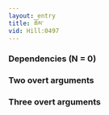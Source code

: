 ```yaml
---
layout: entry
title: ཆོམ་
vid: Hill:0497
---
```

### Dependencies (N = 0)


### Two overt arguments


### Three overt arguments
